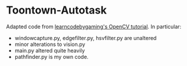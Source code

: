 # Toontown-Autotask

Adapted code from [learncodebygaming's OpenCV tutorial](https://github.com/learncodebygaming/opencv_tutorials/tree/master/007_canny_edge). In particular:
- windowcapture.py, edgefilter.py, hsvfilter.py are unaltered
- minor alterations to vision.py
- main.py altered quite heavily
- pathfinder.py is my own code.

